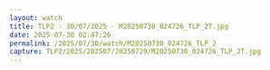 ```yaml
---
layout: watch
title: TLP2 - 30/07/2025 - M20250730_024726_TLP_2T.jpg
date: 2025-07-30 02:47:26
permalink: /2025/07/30/watch/M20250730_024726_TLP_2
capture: TLP2/2025/202507/20250729/M20250730_024726_TLP_2T.jpg
---
```

